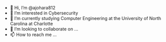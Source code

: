 - 👋 Hi, I’m @ajohara812
- 👀 I’m interested in Cybersecurity 
- 🌱 I’m currently studying Computer Engineering at the University of North Carolina at Charlotte
- 💞️ I’m looking to collaborate on ...
- 📫 How to reach me ...

<!---
ajohara812/ajohara812 is a ✨ special ✨ repository because its `README.md` (this file) appears on your GitHub profile.
You can click the Preview link to take a look at your changes.
--->
